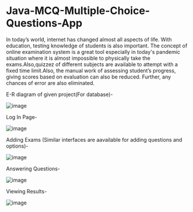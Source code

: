 # Java-MCQ-Multiple-Choice-Questions-App

  In today’s world, internet has changed almost all aspects of life. With education, testing knowledge of students is also important. The concept of online examination system is a great tool especially in today's pandemic situation where it is almost impossible to physically take the exams.Also,quizzez of different subjects are available to attempt with a fixed time limit.Also, the manual work of assessing student’s progress, giving scores based on evaluation can also be reduced. Further, any chances of error are also eliminated.
  
E-R diagram of given project(For database)-

![image](https://user-images.githubusercontent.com/88025966/127607860-aea63e64-61a5-4049-80ed-68629d89314e.png)

Log In Page-

![image](https://user-images.githubusercontent.com/88025966/127607986-4b7b1c7a-d8eb-4d77-af7e-9471c3a445ba.png)

Adding Exams (Similar interfaces are aavailable for adding questions and options)-

![image](https://user-images.githubusercontent.com/88025966/127631833-375227b0-ad86-4244-9f85-8948632223d4.png)

Answering Questions-

![image](https://user-images.githubusercontent.com/88025966/127608039-f192b63b-8bb4-431e-ac52-6bf894ad2079.png)

Viewing Results-

![image](https://user-images.githubusercontent.com/88025966/127608079-b48a10c1-ec3d-4a10-9315-24b794316471.png)
